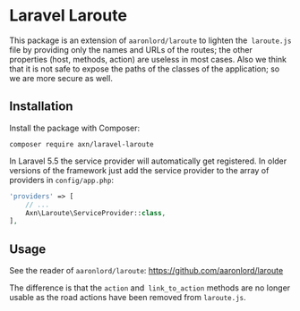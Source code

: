 # Laravel Laroute

This package is an extension of `aaronlord/laroute` to lighten the` laroute.js` file
by providing only the names and URLs of the routes; the other properties (host, methods, action)
are useless in most cases. Also we think that it is not safe to expose the paths of the classes
of the application; so we are more secure as well.

## Installation

Install the package with Composer:

```
composer require axn/laravel-laroute
```

In Laravel 5.5 the service provider will automatically get registered.
In older versions of the framework just add the service provider
to the array of providers in `config/app.php`:

```php
'providers' => [
    // ...
    Axn\Laroute\ServiceProvider::class,
],
```

## Usage

See the reader of `aaronlord/laroute`: https://github.com/aaronlord/laroute

The difference is that the `action` and` link_to_action` methods are no longer usable
as the road actions have been removed from `laroute.js`.
